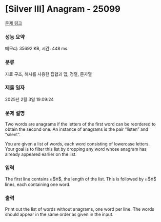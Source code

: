 # [Silver III] Anagram - 25099 

[문제 링크](https://www.acmicpc.net/problem/25099) 

### 성능 요약

메모리: 35692 KB, 시간: 448 ms

### 분류

자료 구조, 해시를 사용한 집합과 맵, 정렬, 문자열

### 제출 일자

2025년 2월 3일 19:09:24

### 문제 설명

<p>Two words are anagrams if the letters of the first word can be reordered to obtain the second one. An instance of anagrams is the pair “listen” and “silent”.</p>

<p>You are given a list of words, each word consisting of lowercase letters. Your goal is to filter this list by dropping any word whose anagram has already appeared earlier on the list.</p>

### 입력 

 <p>The first line contains <mjx-container class="MathJax" jax="CHTML" style="font-size: 109%; position: relative;"><mjx-math class="MJX-TEX" aria-hidden="true"><mjx-mi class="mjx-i"><mjx-c class="mjx-c1D45B TEX-I"></mjx-c></mjx-mi></mjx-math><mjx-assistive-mml unselectable="on" display="inline"><math xmlns="http://www.w3.org/1998/Math/MathML"><mi>n</mi></math></mjx-assistive-mml><span aria-hidden="true" class="no-mathjax mjx-copytext">$n$</span></mjx-container>, the length of the list. This is followed by <mjx-container class="MathJax" jax="CHTML" style="font-size: 109%; position: relative;"><mjx-math class="MJX-TEX" aria-hidden="true"><mjx-mi class="mjx-i"><mjx-c class="mjx-c1D45B TEX-I"></mjx-c></mjx-mi></mjx-math><mjx-assistive-mml unselectable="on" display="inline"><math xmlns="http://www.w3.org/1998/Math/MathML"><mi>n</mi></math></mjx-assistive-mml><span aria-hidden="true" class="no-mathjax mjx-copytext">$n$</span></mjx-container> lines, each containing one word.</p>

### 출력 

 <p>Print out the list of words without anagrams, one word per line. The words should appear in the same order as given in the input.</p>

